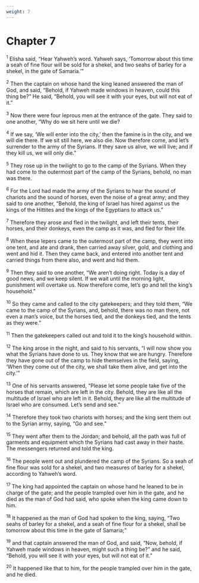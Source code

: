 ```yaml
---
weight: 7
---
```


# Chapter 7

<sup>1</sup> Elisha said, “Hear Yahweh’s word. Yahweh says, ‘Tomorrow about this time a seah of fine flour will be sold for a shekel, and two seahs of barley for a shekel, in the gate of Samaria.’” 

<sup>2</sup> Then the captain on whose hand the king leaned answered the man of God, and said, “Behold, if Yahweh made windows in heaven, could this thing be?” He said, “Behold, you will see it with your eyes, but will not eat of it.” 

<sup>3</sup> Now there were four leprous men at the entrance of the gate. They said to one another, “Why do we sit here until we die? 

<sup>4</sup> If we say, ‘We will enter into the city,’ then the famine is in the city, and we will die there. If we sit still here, we also die. Now therefore come, and let’s surrender to the army of the Syrians. If they save us alive, we will live; and if they kill us, we will only die.” 

<sup>5</sup> They rose up in the twilight to go to the camp of the Syrians. When they had come to the outermost part of the camp of the Syrians, behold, no man was there. 

<sup>6</sup> For the Lord had made the army of the Syrians to hear the sound of chariots and the sound of horses, even the noise of a great army; and they said to one another, “Behold, the king of Israel has hired against us the kings of the Hittites and the kings of the Egyptians to attack us.” 

<sup>7</sup> Therefore they arose and fled in the twilight, and left their tents, their horses, and their donkeys, even the camp as it was, and fled for their life. 

<sup>8</sup> When these lepers came to the outermost part of the camp, they went into one tent, and ate and drank, then carried away silver, gold, and clothing and went and hid it. Then they came back, and entered into another tent and carried things from there also, and went and hid them. 

<sup>9</sup> Then they said to one another, “We aren’t doing right. Today is a day of good news, and we keep silent. If we wait until the morning light, punishment will overtake us. Now therefore come, let’s go and tell the king’s household.” 

<sup>10</sup> So they came and called to the city gatekeepers; and they told them, “We came to the camp of the Syrians, and, behold, there was no man there, not even a man’s voice, but the horses tied, and the donkeys tied, and the tents as they were.” 

<sup>11</sup> Then the gatekeepers called out and told it to the king’s household within. 

<sup>12</sup> The king arose in the night, and said to his servants, “I will now show you what the Syrians have done to us. They know that we are hungry. Therefore they have gone out of the camp to hide themselves in the field, saying, ‘When they come out of the city, we shall take them alive, and get into the city.’” 

<sup>13</sup> One of his servants answered, “Please let some people take five of the horses that remain, which are left in the city. Behold, they are like all the multitude of Israel who are left in it. Behold, they are like all the multitude of Israel who are consumed. Let’s send and see.” 

<sup>14</sup> Therefore they took two chariots with horses; and the king sent them out to the Syrian army, saying, “Go and see.” 

<sup>15</sup> They went after them to the Jordan; and behold, all the path was full of garments and equipment which the Syrians had cast away in their haste. The messengers returned and told the king. 

<sup>16</sup> The people went out and plundered the camp of the Syrians. So a seah of fine flour was sold for a shekel, and two measures of barley for a shekel, according to Yahweh’s word. 

<sup>17</sup> The king had appointed the captain on whose hand he leaned to be in charge of the gate; and the people trampled over him in the gate, and he died as the man of God had said, who spoke when the king came down to him. 

<sup>18</sup> It happened as the man of God had spoken to the king, saying, “Two seahs of barley for a shekel, and a seah of fine flour for a shekel, shall be tomorrow about this time in the gate of Samaria;” 

<sup>19</sup> and that captain answered the man of God, and said, “Now, behold, if Yahweh made windows in heaven, might such a thing be?” and he said, “Behold, you will see it with your eyes, but will not eat of it.” 

<sup>20</sup> It happened like that to him, for the people trampled over him in the gate, and he died. 



